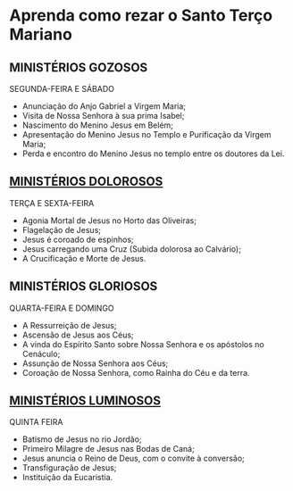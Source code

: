 # Aprenda como rezar o Santo Terço Mariano

## MINISTÉRIOS GOZOSOS
SEGUNDA-FEIRA E SÁBADO
- Anunciação do Anjo Gabriel a Virgem Maria;
- Visita de Nossa Senhora à sua prima Isabel;
- Nascimento do Menino Jesus em Belém;
- Apresentação do Menino Jesus no Templo e Purificação da Virgem Maria;
- Perda e encontro do Menino Jesus no templo entre os doutores da Lei.

## [MINISTÉRIOS DOLOROSOS](./misterios-dolorosos.md)
TERÇA E SEXTA-FEIRA
- Agonia Mortal de Jesus no Horto das Oliveiras;
- Flagelação de Jesus;
- Jesus é coroado de espinhos;
- Jesus carregando uma Cruz (Subida dolorosa ao Calvário);
- A Crucificação e Morte de Jesus.

## MINISTÉRIOS GLORIOSOS
QUARTA-FEIRA E DOMINGO
- A Ressurreição de Jesus;
- Ascensão de Jesus aos Céus;
- A vinda do Espírito Santo sobre Nossa Senhora e os apóstolos no Cenáculo;
- Assunção de Nossa Senhora aos Céus;
- Coroação de Nossa Senhora, como Rainha do Céu e da terra.

## [MINISTÉRIOS LUMINOSOS](./misterios-luminosos.md)
QUINTA FEIRA
- Batismo de Jesus no rio Jordão;
- Primeiro Milagre de Jesus nas Bodas de Caná;
- Jesus anuncia o Reino de Deus, com o convite à conversão;
- Transfiguração de Jesus;
- Instituição da Eucaristia.